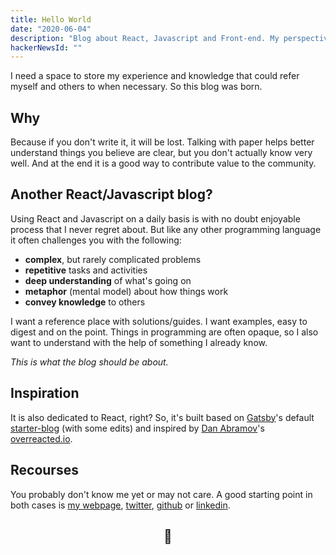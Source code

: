 ```yaml
---
title: Hello World
date: "2020-06-04"
description: "Blog about React, Javascript and Front-end. My perspective on common challenges as a web developer."
hackerNewsId: ""
---
```


I need a space to store my experience and knowledge that could refer myself and others to when necessary. So this blog was born.

## Why
Because if you don't write it, it will be lost. Talking with paper helps better understand things you believe are clear, but you don't actually know very well. And at the end it is a good way to contribute value to the community.

## Another React/Javascript blog?
Using React and Javascript on a daily basis is with no doubt enjoyable process that I never regret about. But like any other programming language it often challenges you with the following:
 - **complex**, but rarely complicated problems
 - **repetitive** tasks and activities
 - **deep understanding** of what's going on
 - **metaphor** (mental model) about how things work
 - **convey knowledge** to others

I want a reference place with solutions/guides. I want examples, easy to digest and on the point. Things in programming are often opaque, so I also want to understand with the help of something I already know.

*This is what the blog should be about.*

## Inspiration
It is also dedicated to React, right? So, it's built based on [Gatsby](https://www.gatsbyjs.org/)'s default [starter-blog](https://github.com/gatsbyjs/gatsby-starter-blog) (with some edits) and inspired by [Dan Abramov](https://twitter.com/dan_abramov)'s [overreacted.io](https://overreacted.io).

## Recourses
You probably don't know me yet or may not care. A good starting point in both cases is [my webpage](https://webup.org), [twitter](https://twitter.com/moubi), [github](https://github.com/moubi) or [linkedin](https://www.linkedin.com/in/moubi/).

<div align="center">
 <h2>👋</h2>
</div>
